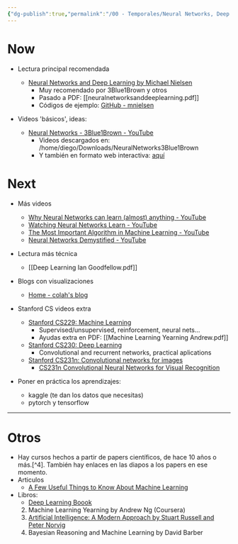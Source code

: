 ```yaml
---
{"dg-publish":true,"permalink":"/00 - Temporales/Neural Networks, Deep Learning, (Recursos para aprender)/","noteIcon":""}
---
```



# Now

- Lectura principal recomendada
	- [Neural Networks and Deep Learning by Michael Nielsen](http://neuralnetworksanddeeplearning.com/)
		- Muy recomendado por 3Blue1Brown y otros
		- Pasado a PDF: [[neuralnetworksanddeeplearning.pdf]]
		- Códigos de ejemplo: [GitHub - mnielsen](https://github.com/mnielsen/neural-networks-and-deep-learning)

- Videos 'básicos', ideas:
	- [Neural Networks - 3Blue1Brown - YouTube](https://www.youtube.com/playlist?list=PLZHQObOWTQDNU6R1_67000Dx_ZCJB-3pi)
		- Videos descargados en: /home/diego/Downloads/NeuralNetworks3Blue1Brown
		- Y también en formato web interactiva: [aquí](https://www.3blue1brown.com/topics/neural-networks)

# Next

- Más videos 
	- [Why Neural Networks can learn (almost) anything - YouTube](https://www.youtube.com/watch?v=0QczhVg5HaI)
	- [Watching Neural Networks Learn - YouTube](https://www.youtube.com/watch?v=TkwXa7Cvfr8)
	-  [The Most Important Algorithm in Machine Learning - YouTube](https://www.youtube.com/watch?v=SmZmBKc7Lrs&feature=youtu.be)
	- [Neural Networks Demystified - YouTube](https://www.youtube.com/playlist?list=PLiaHhY2iBX9hdHaRr6b7XevZtgZRa1PoU)

- Lectura más técnica
	- [[Deep Learning Ian Goodfellow.pdf]]

- Blogs con visualizaciones
	- [Home - colah's blog](https://colah.github.io/)

- Stanford CS videos extra
	- [Stanford CS229: Machine Learning](https://youtube.com/playlist?list=PLoROMvodv4rMiGQp3WXShtMGgzqpfVfbU&si=uvdtdH1-JDxhVMM9)
		- Supervised/unsupervised, reinforcement, neural nets...
		- Ayudas extra en PDF: [[Machine Learning Yearning Andrew.pdf]]
	- [Stanford CS230: Deep Learning](https://youtube.com/playlist?list=PLoROMvodv4rOABXSygHTsbvUz4G_YQhOb&si=rKkh2ZesYhG1dU9G)
		- Convolutional and recurrent networks, practical aplications
	- [Stanford CS231n: Convolutional networks for images](https://www.youtube.com/playlist?list=PLkt2uSq6rBVctENoVBg1TpCC7OQi31AlC)
		- [CS231n Convolutional Neural Networks for Visual Recognition](https://cs231n.github.io/)

- Poner en práctica los aprendizajes:
	- kaggle (te dan los datos que necesitas)
	- pytorch y tensorflow

---
# Otros

- Hay cursos hechos a partir de papers científicos, de hace 10 años o más.[^4]. También hay enlaces en las diapos a los papers en ese momento.
- Articulos
	- [A Few Useful Things to Know About Machine Learning](https://homes.cs.washington.edu/~pedrod/papers/cacm12.pdf)
- Libros:
	- [Deep Learning Boook](https://www.deeplearningbook.org/)
	2. Machine Learning Yearning by Andrew Ng   (Coursera)
	3. [Artificial Intelligence: A Modern Approach by Stuart Russell and Peter Norvig](http://aima.cs.berkeley.edu/)
	4. Bayesian Reasoning and Machine Learning by David Barber

